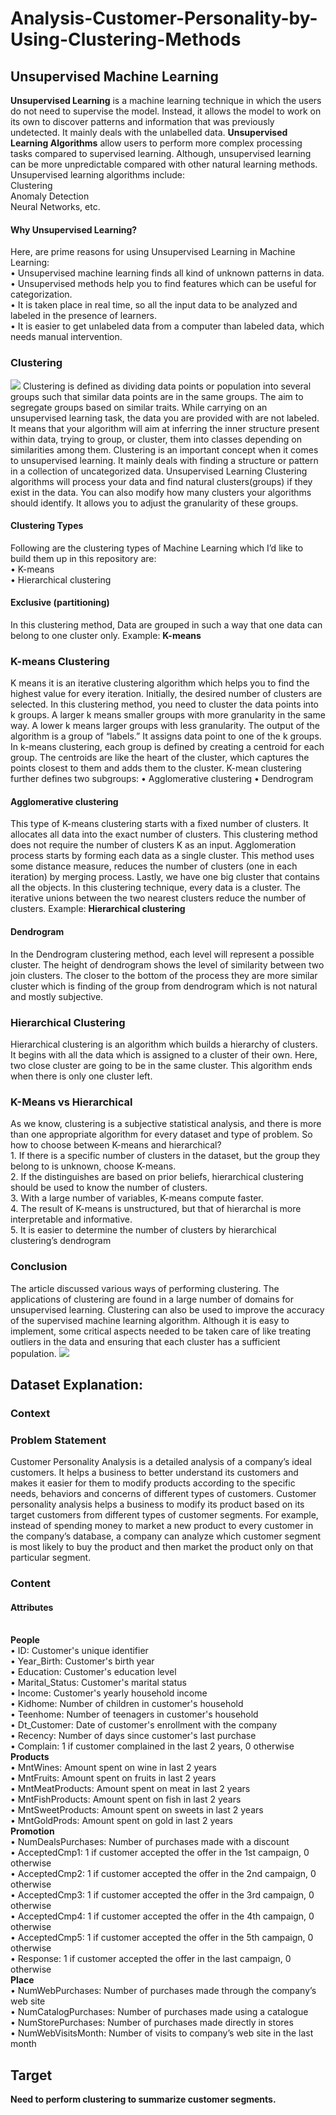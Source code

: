 # Analysis-Customer-Personality-by-Using-Clustering-Methods
## Unsupervised Machine Learning
**Unsupervised Learning** is a machine learning technique in which the users do not need to supervise the model. Instead, it allows the model to work on its own to discover patterns and information that was previously undetected. It mainly deals with the unlabelled data.
**Unsupervised Learning Algorithms** allow users to perform more complex processing tasks compared to supervised learning. Although, unsupervised learning can be more unpredictable compared with other natural learning methods. Unsupervised learning algorithms include:
<br /> Clustering 
<br /> Anomaly Detection
<br /> Neural Networks, etc.

#### Why Unsupervised Learning?
Here, are prime reasons for using Unsupervised Learning in Machine Learning:
<br /> •		Unsupervised machine learning finds all kind of unknown patterns in data.
<br /> •		Unsupervised methods help you to find features which can be useful for categorization.
<br /> •		It is taken place in real time, so all the input data to be analyzed and labeled in the presence of learners.
<br /> •		It is easier to get unlabeled data from a computer than labeled data, which needs manual intervention.
### Clustering
![](Clustering.jpg)
Clustering is defined as dividing data points or population into several groups such that similar data points are in the same groups. The aim to segregate groups based on similar traits. 
While carrying on an unsupervised learning task, the data you are provided with are not labeled. It means that your algorithm will aim at inferring the inner structure present within data, trying to group, or cluster, them into classes depending on similarities among them.
Clustering is an important concept when it comes to unsupervised learning. It mainly deals with finding a structure or pattern in a collection of uncategorized data. Unsupervised Learning Clustering algorithms will process your data and find natural clusters(groups) if they exist in the data. You can also modify how many clusters your algorithms should identify. It allows you to adjust the granularity of these groups.
#### Clustering Types
Following are the clustering types of Machine Learning which I’d like to build them up in this repository are:
<br /> •		K-means
<br /> •		Hierarchical clustering
#### Exclusive (partitioning)
In this clustering method, Data are grouped in such a way that one data can belong to one cluster only.
Example: **K-means**
### K-means Clustering
K means it is an iterative clustering algorithm which helps you to find the highest value for every iteration. Initially, the desired number of clusters are selected. In this clustering method, you need to cluster the data points into k groups. A larger k means smaller groups with more granularity in the same way. A lower k means larger groups with less granularity.
The output of the algorithm is a group of “labels.” It assigns data point to one of the k groups. In k-means clustering, each group is defined by creating a centroid for each group. The centroids are like the heart of the cluster, which captures the points closest to them and adds them to the cluster.
K-mean clustering further defines two subgroups:
•	Agglomerative clustering
•	Dendrogram
#### Agglomerative clustering
This type of K-means clustering starts with a fixed number of clusters. It allocates all data into the exact number of clusters. This clustering method does not require the number of clusters K as an input. Agglomeration process starts by forming each data as a single cluster.
This method uses some distance measure, reduces the number of clusters (one in each iteration) by merging process. Lastly, we have one big cluster that contains all the objects.
In this clustering technique, every data is a cluster. The iterative unions between the two nearest clusters reduce the number of clusters.
Example: **Hierarchical clustering**

#### Dendrogram
In the Dendrogram clustering method, each level will represent a possible cluster. The height of dendrogram shows the level of similarity between two join clusters. The closer to the bottom of the process they are more similar cluster which is finding of the group from dendrogram which is not natural and mostly subjective.

### Hierarchical Clustering
Hierarchical clustering is an algorithm which builds a hierarchy of clusters. It begins with all the data which is assigned to a cluster of their own. Here, two close cluster are going to be in the same cluster. This algorithm ends when there is only one cluster left.

### K-Means vs Hierarchical 
As we know, clustering is a subjective statistical analysis, and there is more than one appropriate algorithm for every dataset and type of problem. So how to choose between K-means and hierarchical?
<br /> 1.	If there is a specific number of clusters in the dataset, but the group they belong to is unknown, choose K-means. 
<br /> 2.	If the distinguishes are based on prior beliefs, hierarchical clustering should be used to know the number of clusters.
<br /> 3.	With a large number of variables, K-means compute faster. 
<br /> 4.	The result of K-means is unstructured, but that of hierarchal is more interpretable and informative. 
<br /> 5.	It is easier to determine the number of clusters by hierarchical clustering’s dendrogram
### Conclusion
The article discussed various ways of performing clustering. The applications of clustering are found in a large number of domains for unsupervised learning. Clustering can also be used to improve the accuracy of the supervised machine learning algorithm. Although it is easy to implement, some critical aspects needed to be taken care of like treating outliers in the data and ensuring that each cluster has a sufficient population. 
![](Pros&Cons.JPG)

 
## Dataset Explanation:
### Context
### Problem Statement
Customer Personality Analysis is a detailed analysis of a company’s ideal customers. It helps a business to better understand its customers and makes it easier for them to modify products according to the specific needs, behaviors and concerns of different types of customers. 
Customer personality analysis helps a business to modify its product based on its target customers from different types of customer segments. For example, instead of spending money to market a new product to every customer in the company’s database, a company can analyze which customer segment is most likely to buy the product and then market the product only on that particular segment.
### Content
#### Attributes
<br /> **People**
<br /> •	ID: Customer's unique identifier
<br /> •	Year_Birth: Customer's birth year
<br /> •	Education: Customer's education level
<br /> •	Marital_Status: Customer's marital status
<br /> •	Income: Customer's yearly household income
<br /> •	Kidhome: Number of children in customer's household
<br /> •	Teenhome: Number of teenagers in customer's household
<br /> •	Dt_Customer: Date of customer's enrollment with the company
<br /> •	Recency: Number of days since customer's last purchase
<br /> •	Complain: 1 if customer complained in the last 2 years, 0 otherwise
<br /> **Products**
<br /> •	MntWines: Amount spent on wine in last 2 years
<br /> •	MntFruits: Amount spent on fruits in last 2 years
<br /> •	MntMeatProducts: Amount spent on meat in last 2 years
<br /> •	MntFishProducts: Amount spent on fish in last 2 years
<br /> •	MntSweetProducts: Amount spent on sweets in last 2 years
<br /> •	MntGoldProds: Amount spent on gold in last 2 years
<br /> **Promotion**
<br /> •	NumDealsPurchases: Number of purchases made with a discount
<br /> •	AcceptedCmp1: 1 if customer accepted the offer in the 1st campaign, 0 otherwise
<br /> •	AcceptedCmp2: 1 if customer accepted the offer in the 2nd campaign, 0 otherwise
<br /> •	AcceptedCmp3: 1 if customer accepted the offer in the 3rd campaign, 0 otherwise
<br /> •	AcceptedCmp4: 1 if customer accepted the offer in the 4th campaign, 0 otherwise
<br /> •	AcceptedCmp5: 1 if customer accepted the offer in the 5th campaign, 0 otherwise
<br /> •	Response: 1 if customer accepted the offer in the last campaign, 0 otherwise
<br /> **Place**
<br /> •	NumWebPurchases: Number of purchases made through the company’s web site
<br /> •	NumCatalogPurchases: Number of purchases made using a catalogue
<br /> •	NumStorePurchases: Number of purchases made directly in stores
<br /> •	NumWebVisitsMonth: Number of visits to company’s web site in the last month
## Target
**Need to perform clustering to summarize customer segments.**


